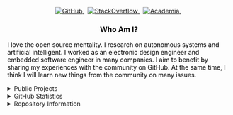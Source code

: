 [comment]: # "####################################################################"
[comment]: # "Social Networks"
[comment]: # "In this section, different social media links will be shared to"
[comment]: # "interact with the community. The order of the icons from left to"
[comment]: # "right is below:"
[comment]: # "1. Twitter"
[comment]: # "2. GitHub"
[comment]: # "3. HashNode"
[comment]: # "4. Reddit"
[comment]: # "5. StackOverflow"
[comment]: # "6. Kaggle"
[comment]: # "7. HackerRank"
[comment]: # "8. Academia"
[comment]: # "9. Medium"
[comment]: # "####################################################################"

<p align="center">
<!-- 
    <a href="https://twitter.com/sercansebetci" target="_blank" rel="nofollow">
        <img src="https://github.com/sebetci/sebetci/blob/main/images/networks/twitter.svg" alt="Twitter" width="30px" height="30px" />
    </a> &nbsp;
-->
    <a href="https://github.com/sebetci" target="_blank" rel="nofollow">
        <img src="https://github.com/sebetci/sebetci/blob/main/images/networks/github.svg" alt="GitHub" width="30px" height="30px" />
    </a> &nbsp;
<!--
    <a href="https://dev.to/@sercan" target="_blank" rel="nofollow">
        <img src="https://github.com/sebetci/sebetci/blob/main/images/networks/dev.svg" alt="Dev.To" width="30px" height="30px" />
    </a> &nbsp;
    <a href="https://hashnode.com/@sercan" target="_blank" rel="nofollow">
        <img src="https://github.com/sebetci/sebetci/blob/main/images/networks/hashnode.svg" alt="HashNode" width="30px" height="30px" />
    </a> &nbsp;
    <a href="https://www.reddit.com/user/sercansebetci" target="_blank" rel="nofollow">
        <img src="https://github.com/sebetci/sebetci/blob/main/images/networks/reddit.svg" alt="Reddit" width="30px" height="30px" />
    </a> &nbsp;
-->
    <a href="https://stackoverflow.com/users/15032688/" target="_blank" rel="nofollow">
        <img src="https://github.com/sebetci/sebetci/blob/main/images/networks/stackoverflow.svg" alt="StackOverflow" width="30px" height="30px" />
    </a> &nbsp;
<!--
    <a href="https://www.kaggle.com/sercansebetci" target="_blank" rel="nofollow">
        <img src="https://github.com/sebetci/sebetci/blob/main/images/networks/kaggle.svg" alt="Kaggle" width="30px" height="30px" />
    </a> &nbsp;
    <a href="https://www.hackerrank.com/sercansebetci" target="_blank" rel="nofollow" style="width:200%">
        <img src="https://github.com/sebetci/sebetci/blob/main/images/networks/hackerrank.svg" alt="HackerRank" width="30px" height="30px" />
    </a> &nbsp;
    <a href="https://codepen.io/sercansebetci" rel="nofollow" style="width:200%">
        <img src="https://github.com/sebetci/sebetci/blob/main/images/networks/codepen.svg" alt="CodePen" width="30px" height="30px" />
    </a> &nbsp;
-->
    <a href="https://marmara.academia.edu/sercansebetci" target="_blank" rel="nofollow" style="width:200%">
        <img src="https://github.com/sebetci/sebetci/blob/main/images/networks/academia.svg" alt="Academia" width="30px" height="30px" />
    </a> &nbsp;
<!--
    <a href="https://medium.com/@sercansebetci" target="_blank" rel="nofollow" style="width:200%">
        <img src="https://github.com/sebetci/sebetci/blob/main/images/networks/medium.svg" alt="Medium" width="30px" height="30px" />
    </a> &nbsp;
-->
</p>

[comment]: # "####################################################################"
[comment]: # "Personal Information"
[comment]: # "This partition should have the following components:"
[comment]: # "(1) Personal Education Information"
[comment]: # "(2) Personal and Global Purposes"
[comment]: # "(3) Personal and Global Goals"
[comment]: # "(4) Personal Interest"
[comment]: # "(5) Current Technology Stack"
[comment]: # "(6) Academic Manifesto"
[comment]: # "(7) Respect for Nature and Peope"
[comment]: # "(8) Good Statement of Intent"
[comment]: # "####################################################################"

<div class="header">   

<!-- Original Image Size: 208 x 58
<p align="center">
    <a href="https://stackoverflow.com/users/15032688/sercan-sebet%c3%a7i"><img src="https://stackoverflow.com/users/flair/15032688.png?theme=dark" width="166" height="46" alt="profile for Sercan Sebet&#231;i at Stack Overflow, Q&amp;A for professional and enthusiast programmers" title="profile for Sercan Sebet&#231;i at Stack Overflow, Q&amp;A for professional and enthusiast programmers"></a>
</p>
-->
    
<h3 style="color:black;" align="center">Who Am I?</h3>

<p style="color:black;">
    I love the open source mentality. I research on autonomous systems and artificial intelligent. I worked as an electronic design engineer and embedded software engineer in many companies. I aim to benefit by sharing my experiences with the community on GitHub. At the same time, I think I will learn new things from the community on many issues.
</p>
</div>

[comment]: # "####################################################################"
[comment]: # "Areas Of Interest"
[comment]: # "Technology space of interest will be listed in this section."
[comment]: # "####################################################################"

<!----------------------------------------------------------------------------------
<details>
<summary>Areas Of Interest</summary>
    <p></p>
    <ul>
        <li>Space Technologies (Robotic and Communication Subsystems)</li>
        <li>Autonomous Unmanned Control Systems (UAVs, UUV, etc.)</li>
        <li>AI Technologies (Machine Learning, Artificial Neural Networks, Fuzzy Logic, etc.)</li>
        <li>Computer Vision (Real-Time Image Processing)</li>
        <li>Mobile Application Development</li>
        <li>Full-Stack Web Development</li>
        <li>Embedded Software Development</li>
    </ul>
</details>
----------------------------------------------------------------------------------->

<!----------------------------------------------------------------------------------
[comment]: # "####################################################################"
[comment]: # "Certifications"
[comment]: # "Certificate information will be shared in this section."
[comment]: # "####################################################################"

<details>
<summary>Certifications</summary>
</details>
----------------------------------------------------------------------------------->

<!----------------------------------------------------------------------------------
[comment]: # "####################################################################"
[comment]: # "Tech Stack"
[comment]: # "The Tech Stack of interest will be shared."
[comment]: # "####################################################################"

[comment]: # "####################################################################"
[comment]: # "Programming Languages"
[comment]: # "Common programming languages will be listed in this section."
[comment]: # "####################################################################"

[comment]: # "####################################################################"
[comment]: # "Frameworks of Interest"
[comment]: # "Frameworks of interest will be shared as a list in this section."
[comment]: # "####################################################################"

<details>
    <summary>Technology Stack</summary>
</details>
----------------------------------------------------------------------------------->

[comment]: # "####################################################################"
[comment]: # "Public Projects"
[comment]: # "Project information will be shared in this section."
[comment]: # "####################################################################"

<details>
    <summary>Public Projects</summary>
    <table align="center" style="margin:0px auto;">
        <thread align="center">
            <tr border="none" align="center">
                <td><b>Projects</b></td>
                <td><b>Stars</b></td>
                <td><b>Forks</b></td>
                <td><b>Issues</b></td>
                <td><b>Pull Requests</b></td>
            </tr>
        </thread>
        <tbody>
            <tr border="none" align="center">
                <td><a href="https://github.com/sebetci"><b>sebetci</b></a></td>
                <td><img alt="Stars" src="https://img.shields.io/github/stars/sebetci/sebetci?style=flat&labelColor=343b41"/></td>
                <td><img alt="Forks" src="https://img.shields.io/github/forks/sebetci/sebetci?style=flat&labelColor=343b41"/></td>
                <td><img alt="Issues" src="https://img.shields.io/github/issues/sebetci/sebetci?style=flat&labelColor=343b41"/></td>
                <td><img alt="Pull Requests" src="https://img.shields.io/github/issues-pr/sebetci/sebetci?style=flat&labelColor=343b41"/></td>
            </tr>
            <tr border="none" align="center">
                <td><a href="https://github.com/sebetci/sebetci.github.io"><b>sebetci.github.io</b></a></td>
                <td><img alt="Stars" src="https://img.shields.io/github/stars/sebetci/sebetci.github.io?style=flate&labelColor=343b41"/></td>
                <td><img alt="Forks" src="https://img.shields.io/github/forks/sebetci/sebetci.github.io?style=flat&labelColor=343b41"/></td>
                <td><img alt="Issues" src="https://img.shields.io/github/issues/sebetci/sebetci.github.io?style=flat&labelColor=343b41"/></td>
                <td><img alt="PRs" src="https://img.shields.io/github/issues-pr/sebetci/sebetci.github.io?style=flat&labelColor=343b41"/></td>
            </tr>
            <tr border="none" align="center">
                <td><a href="https://github.com/sebetci/CodeFormatter"><b>CodeFormatter</b></a></td>
                <td><img alt="Stars" src="https://img.shields.io/github/stars/sebetci/CodeFormatter?style=flate&labelColor=343b41"/></td>
                <td><img alt="Forks" src="https://img.shields.io/github/forks/sebetci/CodeFormatter?style=flat&labelColor=343b41"/></td>
                <td><img alt="Issues" src="https://img.shields.io/github/issues/sebetci/CodeFormatter?style=flat&labelColor=343b41"/></td>
                <td><img alt="PRs" src="https://img.shields.io/github/issues-pr/sebetci/CodeFormatter?style=flat&labelColor=343b41"/></td>
            </tr>
            <tr border="none" align="center">
                <td><a href="https://github.com/sebetci/WebSocket.SocketIO.App.ChatDad"><b>WebSocket.SocketIO.App.ChatDad</b></a></td>
                <td><img alt="Stars" src="https://img.shields.io/github/stars/sebetci/WebSocket.SocketIO.App.ChatDad?style=flate&labelColor=343b41"/></td>
                <td><img alt="Forks" src="https://img.shields.io/github/forks/sebetci/WebSocket.SocketIO.App.ChatDad?style=flat&labelColor=343b41"/></td>
                <td><img alt="Issues" src="https://img.shields.io/github/issues/sebetci/WebSocket.SocketIO.App.ChatDad?style=flat&labelColor=343b41"/></td>
                <td><img alt="PRs" src="https://img.shields.io/github/issues-pr/sebetci/WebSocket.SocketIO.App.ChatDad?style=flat&labelColor=343b41"/></td>
            </tr>
            <tr border="none" align="center">
                <td><a href="https://github.com/sebetci/WebSocket.SocketIO.App.LiveBalls"><b>WebSocket.SocketIO.App.LiveBalls</b></a></td>
                <td><img alt="Stars" src="https://img.shields.io/github/stars/sebetci/WebSocket.SocketIO.App.LiveBalls?style=flate&labelColor=343b41"/></td>
                <td><img alt="Forks" src="https://img.shields.io/github/forks/sebetci/WebSocket.SocketIO.App.LiveBalls?style=flat&labelColor=343b41"/></td>
                <td><img alt="Issues" src="https://img.shields.io/github/issues/sebetci/WebSocket.SocketIO.App.LiveBalls?style=flat&labelColor=343b41"/></td>
                <td><img alt="PRs" src="https://img.shields.io/github/issues-pr/sebetci/WebSocket.SocketIO.App.LiveBalls?style=flat&labelColor=343b41"/></td>
            </tr>
            <tr border="none" align="center">
                <td><a href="https://github.com/sebetci/Node.js-Docs"><b>Node.js-Docs</b></a></td>
                <td><img alt="Stars" src="https://img.shields.io/github/stars/sebetci/Node.js-Docs?style=flate&labelColor=343b41"/></td>
                <td><img alt="Forks" src="https://img.shields.io/github/forks/sebetci/Node.js-Docs?style=flat&labelColor=343b41"/></td>
                <td><img alt="Issues" src="https://img.shields.io/github/issues/sebetci/Node.js-Docs?style=flat&labelColor=343b41"/></td>
                <td><img alt="PRs" src="https://img.shields.io/github/issues-pr/sebetci/Node.js-Docs?style=flat&labelColor=343b41"/></td>
            </tr>
            <tr border="none" align="center">
                <td><a href="https://github.com/sebetci/WebSocket.SocketIO"><b>WebSocket.SocketIO</b></a></td>
                <td><img alt="Stars" src="https://img.shields.io/github/stars/sebetci/WebSocket.SocketIO?style=flate&labelColor=343b41"/></td>
                <td><img alt="Forks" src="https://img.shields.io/github/forks/sebetci/WebSocket.SocketIO?style=flat&labelColor=343b41"/></td>
                <td><img alt="Issues" src="https://img.shields.io/github/issues/sebetci/WebSocket.SocketIO?style=flat&labelColor=343b41"/></td>
                <td><img alt="PRs" src="https://img.shields.io/github/issues-pr/sebetci/WebSocket.SocketIO?style=flat&labelColor=343b41"/></td>
            </tr>
            <tr border="none" align="center">
                <td><a href="https://github.com/sebetci/QT-WIDGET-FUNDAMENTALS"><b>QT-WIDGET-FUNDAMENTALS</b></a></td>
                <td><img alt="Stars" src="https://img.shields.io/github/stars/sebetci/QT-WIDGET-FUNDAMENTALS?style=flate&labelColor=343b41"/></td>
                <td><img alt="Forks" src="https://img.shields.io/github/forks/sebetci/QT-WIDGET-FUNDAMENTALS?style=flat&labelColor=343b41"/></td>
                <td><img alt="Issues" src="https://img.shields.io/github/issues/sebetci/QT-WIDGET-FUNDAMENTALS?style=flat&labelColor=343b41"/></td>
                <td><img alt="PRs" src="https://img.shields.io/github/issues-pr/sebetci/QT-WIDGET-FUNDAMENTALS?style=flat&labelColor=343b41"/></td>
            </tr>
            <tr border="none" align="center">
                <td><a href="https://github.com/sebetci/C-Fundamentals"><b>C-Fundamentals</b></a></td>
                <td><img alt="Stars" src="https://img.shields.io/github/stars/sebetci/C-Fundamentals?style=flate&labelColor=343b41"/></td>
                <td><img alt="Forks" src="https://img.shields.io/github/forks/sebetci/C-Fundamentals?style=flat&labelColor=343b41"/></td>
                <td><img alt="Issues" src="https://img.shields.io/github/issues/sebetci/C-Fundamentals?style=flat&labelColor=343b41"/></td>
                <td><img alt="PRs" src="https://img.shields.io/github/issues-pr/sebetci/C-Fundamentals?style=flat&labelColor=343b41"/></td>
            </tr>
            <tr border="none" align="center">
                <td><a href="https://github.com/sebetci/ExpressMovieRestAPI"><b>ExpressMovieRestAPI</b></a></td>
                <td><img alt="Stars" src="https://img.shields.io/github/stars/sebetci/ExpressMovieRestAPI?style=flate&labelColor=343b41"/></td>
                <td><img alt="Forks" src="https://img.shields.io/github/forks/sebetci/ExpressMovieRestAPI?style=flat&labelColor=343b41"/></td>
                <td><img alt="Issues" src="https://img.shields.io/github/issues/sebetci/ExpressMovieRestAPI?style=flat&labelColor=343b41"/></td>
                <td><img alt="PRs" src="https://img.shields.io/github/issues-pr/sebetci/ExpressMovieRestAPI?style=flat&labelColor=343b41"/></td>
            </tr>
            <tr border="none" align="center">
                <td><a href="https://github.com/sebetci/JavaScript-Apps"><b>JavaScript-Apps</b></a></td>
                <td><img alt="Stars" src="https://img.shields.io/github/stars/sebetci/JavaScript-Apps?style=flate&labelColor=343b41"/></td>
                <td><img alt="Forks" src="https://img.shields.io/github/forks/sebetci/JavaScript-Apps?style=flat&labelColor=343b41"/></td>
                <td><img alt="Issues" src="https://img.shields.io/github/issues/sebetci/JavaScript-Apps?style=flat&labelColor=343b41"/></td>
                <td><img alt="PRs" src="https://img.shields.io/github/issues-pr/sebetci/JavaScript-Apps?style=flat&labelColor=343b41"/></td>
            </tr>
            <tr border="none" align="center">
                <td><a href="https://github.com/sebetci/JavaScript-Fundamentals"><b>JavaScript-Fundamentals</b></a></td>
                <td><img alt="Stars" src="https://img.shields.io/github/stars/sebetci/JavaScript-Fundamentals?style=flate&labelColor=343b41"/></td>
                <td><img alt="Forks" src="https://img.shields.io/github/forks/sebetci/JavaScript-Fundamentals?style=flat&labelColor=343b41"/></td>
                <td><img alt="Issues" src="https://img.shields.io/github/issues/sebetci/JavaScript-Fundamentals?style=flat&labelColor=343b41"/></td>
                <td><img alt="PRs" src="https://img.shields.io/github/issues-pr/sebetci/JavaScript-Fundamentals?style=flat&labelColor=343b41"/></td>
            </tr>
            <tr border="none" align="center">
                <td><a href="https://github.com/sebetci/ADO.NET"><b>ADO.NET</b></a></td>
                <td><img alt="Stars" src="https://img.shields.io/github/stars/sebetci/ADO.NET?style=flate&labelColor=343b41"/></td>
                <td><img alt="Forks" src="https://img.shields.io/github/forks/sebetci/ADO.NET?style=flat&labelColor=343b41"/></td>
                <td><img alt="Issues" src="https://img.shields.io/github/issues/sebetci/ADO.NET?style=flat&labelColor=343b41"/></td>
                <td><img alt="PRs" src="https://img.shields.io/github/issues-pr/sebetci/ADO.NET?style=flat&labelColor=343b41"/></td>
            </tr>
            <tr border="none" align="center">
                <td><a href="https://github.com/sebetci/QML-Fundamentals"><b>QML-Fundamentals</b></a></td>
                <td><img alt="Stars" src="https://img.shields.io/github/stars/sebetci/QML-Fundamentals?style=flate&labelColor=343b41"/></td>
                <td><img alt="Forks" src="https://img.shields.io/github/forks/sebetci/QML-Fundamentals?style=flat&labelColor=343b41"/></td>
                <td><img alt="Issues" src="https://img.shields.io/github/issues/sebetci/QML-Fundamentals?style=flat&labelColor=343b41"/></td>
                <td><img alt="PRs" src="https://img.shields.io/github/issues-pr/sebetci/QML-Fundamentals?style=flat&labelColor=343b41"/></td>
            </tr>
            <tr border="none" align="center">
                <td><a href="https://github.com/sebetci/Core"><b>Core</b></a></td>
                <td><img alt="Stars" src="https://img.shields.io/github/stars/sebetci/Core?style=flate&labelColor=343b41"/></td>
                <td><img alt="Forks" src="https://img.shields.io/github/forks/sebetci/Core?style=flat&labelColor=343b41"/></td>
                <td><img alt="Issues" src="https://img.shields.io/github/issues/sebetci/Core?style=flat&labelColor=343b41"/></td>
                <td><img alt="PRs" src="https://img.shields.io/github/issues-pr/sebetci/Core?style=flat&labelColor=343b41"/></td>
            </tr>
            <tr border="none" align="center">
                <td><a href="https://github.com/sebetci/Batch-Script-Fundamentals"><b>Batch-Script-Fundamentals</b></a></td>
                <td><img alt="Stars" src="https://img.shields.io/github/stars/sebetci/Batch-Script-Fundamentals?style=flate&labelColor=343b41"/></td>
                <td><img alt="Forks" src="https://img.shields.io/github/forks/sebetci/Batch-Script-Fundamentals?style=flat&labelColor=343b41"/></td>
                <td><img alt="Issues" src="https://img.shields.io/github/issues/sebetci/Batch-Script-Fundamentals?style=flat&labelColor=343b41"/></td>
                <td><img alt="PRs" src="https://img.shields.io/github/issues-pr/sebetci/Batch-Script-Fundamentals?style=flat&labelColor=343b41"/></td>
            </tr>
            <tr border="none" align="center">
                <td><a href="https://github.com/sebetci/jQuery-Fundamentals"><b>jQuery-Fundamentals</b></a></td>
                <td><img alt="Stars" src="https://img.shields.io/github/stars/sebetci/jQuery-Fundamentals?style=flate&labelColor=343b41"/></td>
                <td><img alt="Forks" src="https://img.shields.io/github/forks/sebetci/jQuery-Fundamentals?style=flat&labelColor=343b41"/></td>
                <td><img alt="Issues" src="https://img.shields.io/github/issues/sebetci/jQuery-Fundamentals?style=flat&labelColor=343b41"/></td>
                <td><img alt="PRs" src="https://img.shields.io/github/issues-pr/sebetci/jQuery-Fundamentals?style=flat&labelColor=343b41"/></td>
            </tr>
            <tr border="none" align="center">
                <td><a href="https://github.com/sebetci/CSharp-Fundamentals"><b>CSharp-Fundamentals</b></a></td>
                <td><img alt="Stars" src="https://img.shields.io/github/stars/sebetci/CSharp-Fundamentals?style=flate&labelColor=343b41"/></td>
                <td><img alt="Forks" src="https://img.shields.io/github/forks/sebetci/CSharp-Fundamentals?style=flat&labelColor=343b41"/></td>
                <td><img alt="Issues" src="https://img.shields.io/github/issues/sebetci/CSharp-Fundamentals?style=flat&labelColor=343b41"/></td>
                <td><img alt="PRs" src="https://img.shields.io/github/issues-pr/sebetci/CSharp-Fundamentals?style=flat&labelColor=343b41"/></td>
            </tr>
            <tr border="none" align="center">
                <td><a href="https://github.com/sebetci/CleanCode-Apps"><b>CleanCode-Apps</b></a></td>
                <td><img alt="Stars" src="https://img.shields.io/github/stars/sebetci/CleanCode-Apps?style=flate&labelColor=343b41"/></td>
                <td><img alt="Forks" src="https://img.shields.io/github/forks/sebetci/CleanCode-Apps?style=flat&labelColor=343b41"/></td>
                <td><img alt="Issues" src="https://img.shields.io/github/issues/sebetci/CleanCode-Apps?style=flat&labelColor=343b41"/></td>
                <td><img alt="PRs" src="https://img.shields.io/github/issues-pr/sebetci/CleanCode-Apps?style=flat&labelColor=343b41"/></td>
            </tr>
            <tr border="none" align="center">
                <td><a href="https://github.com/sebetci/Entity-Framework"><b>Entity-Framework</b></a></td>
                <td><img alt="Stars" src="https://img.shields.io/github/stars/sebetci/Entity-Framework?style=flate&labelColor=343b41"/></td>
                <td><img alt="Forks" src="https://img.shields.io/github/forks/sebetci/Entity-Framework?style=flat&labelColor=343b41"/></td>
                <td><img alt="Issues" src="https://img.shields.io/github/issues/sebetci/Entity-Framework?style=flat&labelColor=343b41"/></td>
                <td><img alt="PRs" src="https://img.shields.io/github/issues-pr/sebetci/Entity-Framework?style=flat&labelColor=343b41"/></td>
            </tr>
            <tr border="none" align="center">
                <td><a href="https://github.com/sebetci/CleanCode-Docs"><b>CleanCode-Docs</b></a></td>
                <td><img alt="Stars" src="https://img.shields.io/github/stars/sebetci/CleanCode-Docs?style=flate&labelColor=343b41"/></td>
                <td><img alt="Forks" src="https://img.shields.io/github/forks/sebetci/CleanCode-Docs?style=flat&labelColor=343b41"/></td>
                <td><img alt="Issues" src="https://img.shields.io/github/issues/sebetci/CleanCode-Docs?style=flat&labelColor=343b41"/></td>
                <td><img alt="PRs" src="https://img.shields.io/github/issues-pr/sebetci/CleanCode-Docs?style=flat&labelColor=343b41"/></td>
            </tr>
            <tr border="none" align="center">
                <td><a href="https://github.com/sebetci/MVC"><b>MVC</b></a></td>
                <td><img alt="Stars" src="https://img.shields.io/github/stars/sebetci/MVC?style=flate&labelColor=343b41"/></td>
                <td><img alt="Forks" src="https://img.shields.io/github/forks/sebetci/MVC?style=flat&labelColor=343b41"/></td>
                <td><img alt="Issues" src="https://img.shields.io/github/issues/sebetci/MVC?style=flat&labelColor=343b41"/></td>
                <td><img alt="PRs" src="https://img.shields.io/github/issues-pr/sebetci/MVC?style=flat&labelColor=343b41"/></td>
            </tr>
            <tr border="none" align="center">
                <td><a href="https://github.com/sebetci/CPP-Fundamentals"><b>CPP-Fundamentals</b></a></td>
                <td><img alt="Stars" src="https://img.shields.io/github/stars/sebetci/CPP-Fundamentals?style=flate&labelColor=343b41"/></td>
                <td><img alt="Forks" src="https://img.shields.io/github/forks/sebetci/CPP-Fundamentals?style=flat&labelColor=343b41"/></td>
                <td><img alt="Issues" src="https://img.shields.io/github/issues/sebetci/CPP-Fundamentals?style=flat&labelColor=343b41"/></td>
                <td><img alt="PRs" src="https://img.shields.io/github/issues-pr/sebetci/CPP-Fundamentals?style=flat&labelColor=343b41"/></td>
            </tr>
            <tr border="none" align="center">
                <td><a href="https://github.com/sebetci/Node.js-Apps"><b>Node.js-Apps</b></a></td>
                <td><img alt="Stars" src="https://img.shields.io/github/stars/sebetci/Node.js-Apps?style=flate&labelColor=343b41"/></td>
                <td><img alt="Forks" src="https://img.shields.io/github/forks/sebetci/Node.js-Apps?style=flat&labelColor=343b41"/></td>
                <td><img alt="Issues" src="https://img.shields.io/github/issues/sebetci/Node.js-Apps?style=flat&labelColor=343b41"/></td>
                <td><img alt="PRs" src="https://img.shields.io/github/issues-pr/sebetci/Node.js-Apps?style=flat&labelColor=343b41"/></td>
            </tr>
            <tr border="none" align="center">
                <td><a href="https://github.com/sebetci/WEB-Apps"><b>WEB-Apps</b></a></td>
                <td><img alt="Stars" src="https://img.shields.io/github/stars/sebetci/WEB-Apps?style=flate&labelColor=343b41"/></td>
                <td><img alt="Forks" src="https://img.shields.io/github/forks/sebetci/WEB-Apps?style=flat&labelColor=343b41"/></td>
                <td><img alt="Issues" src="https://img.shields.io/github/issues/sebetci/WEB-Apps?style=flat&labelColor=343b41"/></td>
                <td><img alt="PRs" src="https://img.shields.io/github/issues-pr/sebetci/WEB-Apps?style=flat&labelColor=343b41"/></td>
            </tr>
            <tr border="none" align="center">
                <td><a href="https://github.com/sebetci/ASP.NET"><b>ASP.NET</b></a></td>
                <td><img alt="Stars" src="https://img.shields.io/github/stars/sebetci/ASP.NET?style=flate&labelColor=343b41"/></td>
                <td><img alt="Forks" src="https://img.shields.io/github/forks/sebetci/ASP.NET?style=flat&labelColor=343b41"/></td>
                <td><img alt="Issues" src="https://img.shields.io/github/issues/sebetci/ASP.NET?style=flat&labelColor=343b41"/></td>
                <td><img alt="PRs" src="https://img.shields.io/github/issues-pr/sebetci/ASP.NET?style=flat&labelColor=343b41"/></td>
            </tr>
            <tr border="none" align="center">
                <td><a href="https://github.com/sebetci/jQuery-Apps"><b>jQuery-Apps</b></a></td>
                <td><img alt="Stars" src="https://img.shields.io/github/stars/sebetci/jQuery-Apps?style=flate&labelColor=343b41"/></td>
                <td><img alt="Forks" src="https://img.shields.io/github/forks/sebetci/jQuery-Apps?style=flat&labelColor=343b41"/></td>
                <td><img alt="Issues" src="https://img.shields.io/github/issues/sebetci/jQuery-Apps?style=flat&labelColor=343b41"/></td>
                <td><img alt="PRs" src="https://img.shields.io/github/issues-pr/sebetci/jQuery-Apps?style=flat&labelColor=343b41"/></td>
            </tr>
            <tr border="none" align="center">
                <td><a href="https://github.com/sebetci/Windows-Forms"><b>Windows-Forms</b></a></td>
                <td><img alt="Stars" src="https://img.shields.io/github/stars/sebetci/Windows-Forms?style=flate&labelColor=343b41"/></td>
                <td><img alt="Forks" src="https://img.shields.io/github/forks/sebetci/Windows-Forms?style=flat&labelColor=343b41"/></td>
                <td><img alt="Issues" src="https://img.shields.io/github/issues/sebetci/Windows-Forms?style=flat&labelColor=343b41"/></td>
                <td><img alt="PRs" src="https://img.shields.io/github/issues-pr/sebetci/Windows-Forms?style=flat&labelColor=343b41"/></td>
            </tr>
            <tr border="none" align="center">
                <td><a href="https://github.com/sebetci/HMI.TCP.CLIENT"><b>HMI.TCP.CLIENT</b></a></td>
                <td><img alt="Stars" src="https://img.shields.io/github/stars/sebetci/HMI.TCP.CLIENT?style=flate&labelColor=343b41"/></td>
                <td><img alt="Forks" src="https://img.shields.io/github/forks/sebetci/HMI.TCP.CLIENT?style=flat&labelColor=343b41"/></td>
                <td><img alt="Issues" src="https://img.shields.io/github/issues/sebetci/HMI.TCP.CLIENT?style=flat&labelColor=343b41"/></td>
                <td><img alt="PRs" src="https://img.shields.io/github/issues-pr/sebetci/HMI.TCP.CLIENT?style=flat&labelColor=343b41"/></td>
            </tr>
            <tr border="none" align="center">
                <td><a href="https://github.com/sebetci/HMI.TCP.SERVER"><b>HMI.TCP.SERVER</b></a></td>
                <td><img alt="Stars" src="https://img.shields.io/github/stars/sebetci/HMI.TCP.SERVER?style=flate&labelColor=343b41"/></td>
                <td><img alt="Forks" src="https://img.shields.io/github/forks/sebetci/HMI.TCP.SERVER?style=flat&labelColor=343b41"/></td>
                <td><img alt="Issues" src="https://img.shields.io/github/issues/sebetci/HMI.TCP.SERVER?style=flat&labelColor=343b41"/></td>
                <td><img alt="PRs" src="https://img.shields.io/github/issues-pr/sebetci/HMI.TCP.SERVER?style=flat&labelColor=343b41"/></td>
            </tr>
            <tr border="none" align="center">
                <td><a href="https://github.com/sebetci/Node-Apps"><b>Node-Apps</b></a></td>
                <td><img alt="Stars" src="https://img.shields.io/github/stars/sebetci/Node-Apps?style=flate&labelColor=343b41"/></td>
                <td><img alt="Forks" src="https://img.shields.io/github/forks/sebetci/Node-Apps?style=flat&labelColor=343b41"/></td>
                <td><img alt="Issues" src="https://img.shields.io/github/issues/sebetci/Node-Apps?style=flat&labelColor=343b41"/></td>
                <td><img alt="PRs" src="https://img.shields.io/github/issues-pr/sebetci/Node-Apps?style=flat&labelColor=343b41"/></td>
            </tr>
            <tr border="none" align="center">
                <td><a href="https://github.com/sebetci/Android-Apps"><b>Android-Apps</b></a></td>
                <td><img alt="Stars" src="https://img.shields.io/github/stars/sebetci/Android-Apps?style=flate&labelColor=343b41"/></td>
                <td><img alt="Forks" src="https://img.shields.io/github/forks/sebetci/Android-Apps?style=flat&labelColor=343b41"/></td>
                <td><img alt="Issues" src="https://img.shields.io/github/issues/sebetci/Android-Apps?style=flat&labelColor=343b41"/></td>
                <td><img alt="PRs" src="https://img.shields.io/github/issues-pr/sebetci/Android-Apps?style=flat&labelColor=343b41"/></td>
            </tr>
            <tr border="none" align="center">
                <td><a href="https://github.com/sebetci/SHW-MCS"><b>SHW-MCS</b></a></td>
                <td><img alt="Stars" src="https://img.shields.io/github/stars/sebetci/SHW-MCS?style=flate&labelColor=343b41"/></td>
                <td><img alt="Forks" src="https://img.shields.io/github/forks/sebetci/SHW-MCS?style=flat&labelColor=343b41"/></td>
                <td><img alt="Issues" src="https://img.shields.io/github/issues/sebetci/SHW-MCS?style=flat&labelColor=343b41"/></td>
                <td><img alt="PRs" src="https://img.shields.io/github/issues-pr/sebetci/SHW-MCS?style=flat&labelColor=343b41"/></td>
            </tr>
            <tr border="none" align="center">
                <td><a href="https://github.com/sebetci/CSharp-Docs"><b>CSharp-Docs</b></a></td>
                <td><img alt="Stars" src="https://img.shields.io/github/stars/sebetci/CSharp-Docs?style=flate&labelColor=343b41"/></td>
                <td><img alt="Forks" src="https://img.shields.io/github/forks/sebetci/CSharp-Docs?style=flat&labelColor=343b41"/></td>
                <td><img alt="Issues" src="https://img.shields.io/github/issues/sebetci/CSharp-Docs?style=flat&labelColor=343b41"/></td>
                <td><img alt="PRs" src="https://img.shields.io/github/issues-pr/sebetci/CSharp-Docs?style=flat&labelColor=343b41"/></td>
            </tr>
            <tr border="none" align="center">
                <td><a href="https://github.com/sebetci/Java-Docs"><b>Java-Docs</b></a></td>
                <td><img alt="Stars" src="https://img.shields.io/github/stars/sebetci/Java-Docs?style=flate&labelColor=343b41"/></td>
                <td><img alt="Forks" src="https://img.shields.io/github/forks/sebetci/Java-Docs?style=flat&labelColor=343b41"/></td>
                <td><img alt="Issues" src="https://img.shields.io/github/issues/sebetci/Java-Docs?style=flat&labelColor=343b41"/></td>
                <td><img alt="PRs" src="https://img.shields.io/github/issues-pr/sebetci/Java-Docs?style=flat&labelColor=343b41"/></td>
            </tr>
            <tr border="none" align="center">
                <td><a href="https://github.com/sebetci/Java-Fundamentals"><b>Java-Fundamentals</b></a></td>
                <td><img alt="Stars" src="https://img.shields.io/github/stars/sebetci/Java-Fundamentals?style=flate&labelColor=343b41"/></td>
                <td><img alt="Forks" src="https://img.shields.io/github/forks/sebetci/Java-Fundamentals?style=flat&labelColor=343b41"/></td>
                <td><img alt="Issues" src="https://img.shields.io/github/issues/sebetci/Java-Fundamentals?style=flat&labelColor=343b41"/></td>
                <td><img alt="PRs" src="https://img.shields.io/github/issues-pr/sebetci/Java-Fundamentals?style=flat&labelColor=343b41"/></td>
            </tr>
            <tr border="none" align="center">
                <td><a href="https://github.com/sebetci/Angular-Docs"><b>Angular-Docs</b></a></td>
                <td><img alt="Stars" src="https://img.shields.io/github/stars/sebetci/Angular-Docs?style=flate&labelColor=343b41"/></td>
                <td><img alt="Forks" src="https://img.shields.io/github/forks/sebetci/Angular-Docs?style=flat&labelColor=343b41"/></td>
                <td><img alt="Issues" src="https://img.shields.io/github/issues/sebetci/Angular-Docs?style=flat&labelColor=343b41"/></td>
                <td><img alt="PRs" src="https://img.shields.io/github/issues-pr/sebetci/Angular-Docs?style=flat&labelColor=343b41"/></td>
            </tr>
            <tr border="none" align="center">
                <td><a href="https://github.com/sebetci/NET-Docs"><b>NET-Docs</b></a></td>
                <td><img alt="Stars" src="https://img.shields.io/github/stars/sebetci/NET-Docs?style=flate&labelColor=343b41"/></td>
                <td><img alt="Forks" src="https://img.shields.io/github/forks/sebetci/NET-Docs?style=flat&labelColor=343b41"/></td>
                <td><img alt="Issues" src="https://img.shields.io/github/issues/sebetci/NET-Docs?style=flat&labelColor=343b41"/></td>
                <td><img alt="PRs" src="https://img.shields.io/github/issues-pr/sebetci/NET-Docs?style=flat&labelColor=343b41"/></td>
            </tr>
        </tbody>
    </table>
</details>

[comment]: # "####################################################################"
[comment]: # "GitHub Statistics"
[comment]: # "GitHub Stats will be shared in this section."
[comment]: # "Metrics Source: https://metrics.lecoq.io/"
[comment]: # "Method: ../.github/workflows/animation.yaml"
[comment]: # "####################################################################"

<details>
    <summary>GitHub Statistics</summary>
    <table>
        <tbody>
            <tr>
                <th align="center">Statistics</th>
                <th align="center">Contributions</th>
            </tr>
            <td align="center">
                <img alt="" width="400" src="https://github.com/sebetci/sebetci/blob/main/github-metrics.svg">
                <img width="900" height="1" alt="">
            </td>
            <td align="center">
                <p><b>GitHub User Contributions Graph</b></p>
                <img alt="" width="400" src="https://raw.githubusercontent.com/sebetci/sebetci/output/github-contribution-grid-snake.svg">
                <img width="900" height="1" alt="">
                <br></br>
                <p><b>User Contributions</b></p>
                <a href="https://badges.pufler.dev/contributors/sebetci/sebetci?size=50&padding=5&bots=true">
                    <img src="https://badges.pufler.dev/contributors/sebetci/sebetci?size=50&padding=5&bots=true" alt="Contributing"/>
                </a>
            </td>
        </tbody>
    </table>
</details>

[comment]: # "####################################################################"
[comment]: # "Repository Information"
[comment]: # "Repository information will be checked in this section."
[comment]: # "Metrics Source: https://github.com/gaurav-nelson/github-action-markdown-link-check"
[comment]: # "Method: ../.github/workflow/markdown.yaml"
[comment]: # "Metrics Source: https://github.com/lowlighter/metrics"
[comment]: # "Method: ../.github/workflow/metrics.yaml"
[comment]: # "Metrics Source: https://github.com/divykj/wakatime-charts"
[comment]: # "Method: ../.github/workflow/wakatime.yaml"
[comment]: # "Metrics Source: https://github.com/r-lib/actions"
[comment]: # "Method: ../.github/workflow/twitter.yaml"
[comment]: # "####################################################################"

<details>
<summary>Repository Information</summary>
<p align="center">
     <a href="https://saythanks.io/to/sercansebetci@gmail.com">
        <img src="https://img.shields.io/badge/Say%20Thanks-Sercan-ffe80c.svg" alt="Say Thanks"/>
    </a>
    <a href="https://sebetci.github.io/">
        <img src="https://img.shields.io/badge/Website-live-ffe80c?style=flat" alt="Portfolio"/>
    </a>
    <a href="https://github.com/sebetci/sebetci/pulls">
        <img src="https://img.shields.io/badge/PRs-new-blueviolet.svg?style=flat" alt="PRs"/>
    </a>
    <a href="https://github.com/sebetci/sebetci">
        <img src="https://img.shields.io/badge/Made%20with-markdown-blue.svg" alt="Made With Markdown"/>
    </a>
    <a href="https://github.com/sebetci/sebetci">
        <img src="https://img.shields.io/badge/License-MIT-blue.svg" alt="License"/>
    </a>
    <a href="https://github.com/sebetci/sebetci">
        <img src="https://visitor-badge.glitch.me/badge?page_id=sebetci.sebetci" alt="Visitors"/>
    </a>
    <a href="https://github.com/sebetci/">
        <img src="https://badgen.net/badge/Open%20Source/Yes/blue?icon=github" alt="Open Source"/>
    </a>
    <a href="https://github.com/sebetci/sebetci/actions/workflows/markdown.yaml">
        <img src="https://github.com/sebetci/sebetci/actions/workflows/markdown.yaml/badge.svg" alt="Markdown"/>
    </a>
    <a href="https://github.com/sebetci/sebetci/actions/workflows/metrics.yaml">
        <img src="https://github.com/sebetci/sebetci/actions/workflows/metrics.yaml/badge.svg?branch=main" alt="Metrics"/>
    </a>
</p>
</details>
